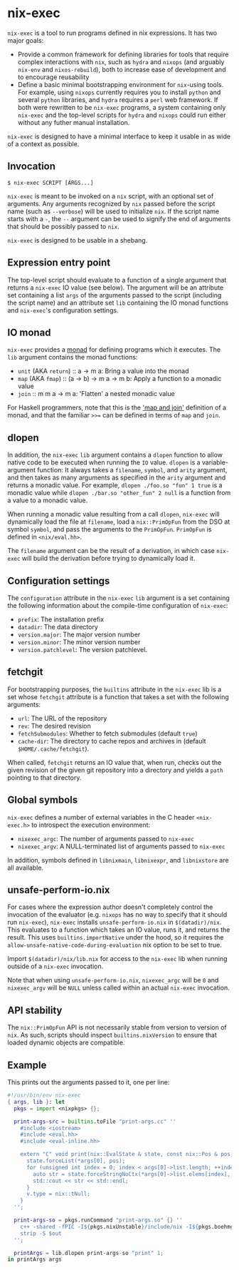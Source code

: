 nix-exec
=========

`nix-exec` is a tool to run programs defined in nix expressions. It has
two major goals:

* Provide a common framework for defining libraries for tools that require
  complex interactions with `nix`, such as `hydra` and `nixops` (and arguably
  `nix-env` and `nixos-rebuild`), both to increase ease of development and to
  encourage reusability
* Define a basic minimal bootstrapping environment for `nix`-using tools. For
  example, using `nixops` currently requires you to install `python` and
  several `python` libraries, and `hydra` requires a `perl` web framework. If
  both were rewritten to be `nix-exec` programs, a system containing only
  `nix-exec` and the top-level scripts for `hydra` and `nixops` could
  run either without any futher manual installation.

`nix-exec` is designed to have a minimal interface to keep it usable in as
wide of a context as possible.

Invocation
-----------

    $ nix-exec SCRIPT [ARGS...]

`nix-exec` is meant to be invoked on a `nix` script, with an optional set of
arguments. Any arguments recognized by `nix` passed before the script name
(such as `--verbose`) will be used to initialize `nix`. If the script name
starts with a `-`, the `--` argument can be used to signify the end of
arguments that should be possibly passed to `nix`.

`nix-exec` is designed to be usable in a shebang.

Expression entry point
-----------------------

The top-level script should evaluate to a function of a single argument
that returns a `nix-exec` IO value (see below). The argument will be an
attribute set containing a list `args` of the arguments passed to the script
(including the script name) and an attribute set `lib` containing the IO
monad functions and `nix-exec`'s configuration settings.

IO monad
---------

`nix-exec` provides a [monad][1]
for defining programs which it executes. The `lib` argument contains the monad functions:

* `unit` (AKA `return`) :: a -> m a: Bring a value into the monad
* `map` (AKA `fmap`) :: (a -> b) -> m a -> m b: Apply a function to a monadic
  value
* `join` :: m m a -> m a: 'Flatten' a nested monadic value

For Haskell programmers, note that this is the
['map and join'][2]
definition of a monad, and that the familiar `>>=` can be defined in terms of
`map` and `join`.

dlopen
-------

In addition, the `nix-exec` `lib` argument contains a `dlopen` function to
allow native code to be executed when running the `IO` value. `dlopen` is
a variable-argument function: It always takes a `filename`, `symbol`, and
`arity` argument, and then takes as many arguments as specified in the
`arity` argument and returns a monadic value. For example,
`dlopen ./foo.so "fun" 1 true` is a monadic value while
`dlopen ./bar.so "other_fun" 2 null` is a function from a value to a
monadic value.

When running a monadic value resulting from a call `dlopen`, `nix-exec` will
dynamically load the file at `filename`, load a `nix::PrimOpFun` from the DSO
at symbol `symbol`, and pass the arguments to the `PrimOpFun`. `PrimOpFun` is
defined in `<nix/eval.hh>`.

The `filename` argument can be the result of a derivation, in which case
`nix-exec` will build the derivation before trying to dynamically load it.

Configuration settings
-----------------------

The `configuration` attribute in the `nix-exec` `lib` argument is a set
containing the following information about the compile-time configuration
of `nix-exec`:

* `prefix`: The installation prefix
* `datadir`:  The data directory
* `version.major`: The major version number
* `version.minor`: The minor version number
* `version.patchlevel`: The version patchlevel.

fetchgit
---------

For bootstrapping purposes, the `builtins` attribute in the `nix-exec` lib
is a set whose `fetchgit` attribute is a function that takes a set with the
following arguments:

* `url`: The URL of the repository
* `rev`: The desired revision
* `fetchSubmodules`: Whether to fetch submodules (default `true`)
* `cache-dir`: The directory to cache repos and archives in (default
  `$HOME/.cache/fetchgit`).

When called, `fetchgit` returns an IO value that, when run, checks out
the given revision of the given git repository into a directory and yields a
`path` pointing to that directory.

Global symbols
--------------

`nix-exec` defines a number of external variables in the C header
`<nix-exec.h>` to introspect the execution environment:

* `nixexec_argc`: The number of arguments passed to `nix-exec`
* `nixexec_argv`: A NULL-terminated list of arguments passed to `nix-exec`

In addition, symbols defined in `libnixmain`, `libnixexpr`, and `libnixstore`
are all available.

unsafe-perform-io.nix
----------------------

For cases where the expression author doesn't completely control the invocation
of the evaluator (e.g. `nixops` has no way to specify that it should run
`nix-exec`), `nix-exec` installs `unsafe-perform-io.nix` in `$(datadir)/nix`.
This evaluates to a function which takes an IO value, runs it, and returns the
result. This uses `builtins.importNative` under the hood, so it requires the
`allow-unsafe-native-code-during-evaluation` nix option to be set to true.

Import `$(datadir)/nix/lib.nix` for access to the `nix-exec` lib when running
outside of a `nix-exec` invocation.

Note that when using `unsafe-perform-io.nix`, `nixexec_argc` will be `0` and
`nixexec_argv` will be `NULL` unless called within an actual `nix-exec`
invocation.

API stability
--------------

The `nix::PrimOpFun` API is not necessarily stable from version to version of
`nix`. As such, scripts should inspect `builtins.nixVersion` to ensure that
loaded dynamic objects are compatible.

Example
-------

This prints out the arguments passed to it, one per line:

```nix
#!/usr/bin/env nix-exec
{ args, lib }: let
  pkgs = import <nixpkgs> {};

  print-args-src = builtins.toFile "print-args.cc" ''
    #include <iostream>
    #include <eval.hh>
    #include <eval-inline.hh>

    extern "C" void print(nix::EvalState & state, const nix::Pos & pos, nix::Value ** args, nix::Value & v) {
      state.forceList(*args[0], pos);
      for (unsigned int index = 0; index < args[0]->list.length; ++index) {
        auto str = state.forceStringNoCtx(*args[0]->list.elems[index], pos);
        std::cout << str << std::endl;
      }
      v.type = nix::tNull;
    }
  '';

  print-args-so = pkgs.runCommand "print-args.so" {} ''
    c++ -shared -fPIC -I${pkgs.nixUnstable}/include/nix -I${pkgs.boehmgc}/include -std=c++11 -O3 ${print-args-src} -o $out
    strip -S $out
  '';

  printArgs = lib.dlopen print-args-so "print" 1;
in printArgs args
```

[1]: http://en.wikipedia.org/wiki/Monad_(functional_programming)
[2]: http://en.wikipedia.org/wiki/Monad_(functional_programming)#fmap_and_join
